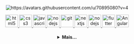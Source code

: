 <p align="center">
    <img src="https://avatars.githubusercontent.com/u/70895080?v=4" alt="https://avatars.githubusercontent.com/u/70895080?v=4"/>
   </p>

  <p align="center">
   <a href="https://developer.mozilla.org/pt-BR/docs/Web/HTML">
      <img src="https://cdn.jsdelivr.net/gh/devicons/devicon/icons/html5/html5-plain.svg" alt="html5" width="40" height="40"/>
   </a>
   <a href="https://developer.mozilla.org/pt-BR/docs/Web/CSS">
      <img src="https://cdn.jsdelivr.net/gh/devicons/devicon/icons/css3/css3-plain.svg" alt="css3" width="40" height="40"/>
   </a>
   <a href="https://developer.mozilla.org/en-US/docs/Web/JavaScript">
      <img src="https://cdn.jsdelivr.net/gh/devicons/devicon/icons/javascript/javascript-original.svg" alt="javascript" width="40" height="40"/>
   </a>
       <a href="https://nodejs.org">
      <img src="https://cdn.jsdelivr.net/gh/devicons/devicon/icons/nodejs/nodejs-original.svg" alt="nodejs" width="40" height="40"/>
   </a>
     <a href="https://git-scm.com/">
      <img src="https://cdn.jsdelivr.net/gh/devicons/devicon/icons/git/git-original.svg" alt="git" width="40" height="40"/>
   </a>
   <a href="https://nextjs.org/">
      <img src="https://img.icons8.com/color/72/nextjs.png" alt="nextjs" width="40" height="40"/>
   </a>
     <a href="firebase.google.com">
      <img src="https://cdn.icon-icons.com/icons2/691/PNG/512/google_firebase_icon-icons.com_61475.png" alt="nodejs" width="40" height="40"/>
   </a>
   <a href="https://flutter.dev/">
      <img src="https://www.svgrepo.com/show/349363/flutter.svg" alt="flutter" width="40" height="40"/>
   </a>
   <a href="https://angular.io/">
      <img src="https://www.svgrepo.com/show/353396/angular-icon.svg" alt="Angular" width="40" height="40"/>
   </a>

    
</p>

<h4 align="center">
<details>
<summary>Mais...</summary>
<h1 align="center"><img src="https://media.giphy.com/media/hvRJCLFzcasrR4ia7z/giphy.gif" width="25px">Oi meu nome é António Kozan</h1></img>

<!-- <p align="center">
  <a href="https://github.com/seu-usuario">
    <img
      align="center"
      height="150em"
      src="https://github-readme-stats.vercel.app/api?username=LuanderFarias&show_icons=true&include_all_commits=true&count_private=true&theme=tokyonight"
    />
  </a>
  <a href="https://github.com/seu-usuario">
    <img
      align="center"
      height="150em"
      src="https://github-readme-stats.vercel.app/api/top-langs/?username=LuanderFarias&show_icons=true&include_all_commits=true&count_private=true&layout=compact&theme=tokyonight"
    />
  </a>
</p>


<p align="center">
  <a href="https://github.com/seu-usuario">
    <img
      align="center"
      src="https://github-profile-trophy.vercel.app/?username=LuanderFarias&theme=onedark&no-frame=true&row=1&&margin-w=20&no-bg=true"
    />
  </a>
</a>
</p> -->

<h3 align="center">Trabalhando em:</h3>

<p align="center">
  <a href="https://github.com/lemillioncorp">
    <img
      align="center"
      height="120em"
      src="https://github-readme-stats.vercel.app/api/pin/?username=lemillioncorp&repo=lemillioncorp&theme=tokyonight">
    </img>
  </a>
</p>

<h3 align="center">Sobre mim:</h3>

<p align="center">
<!--   <a href="https://instagram.com/seu-usuario/">
    <img
      align="center"
      src="https://img.shields.io/badge/Instagram-1C1C1C?style=for-the-badge&logo=instagram&logoColor=00FFFF"
    />
  </a> -->
<!--   <a href="https://twitter.com/seu-usuario">
    <img
      align="center"
      src="https://img.shields.io/badge/Twitter-1C1C1C?style=for-the-badge&logo=twitter&logoColor=00FFFF"
    />
  </a> -->
<!--   <a href="https://discord.gg/seu-server">
    <img
      align="center"
      src="https://img.shields.io/badge/Discord-1C1C1C?style=for-the-badge&logo=discord&logoColor=00FFFF">
  </a> -->
  <a href="https://www.linkedin.com/in/hydra-dev-3a3a87234/">
    <img
         align="center"
         src="https://img.shields.io/badge/LinkedIn-1C1C1C?style=for-the-badge&logo=linkedin&logoColor=blue"
  </a>
  <a href="https://www.youtube.com/channel/UCSshwiKzSTYM8HzCKSCVQDg">
    <img
      align="center"
      src="https://img.shields.io/badge/YouTube-1C1C1C?style=for-the-badge&logo=youtube&logoColor=red"
    />
  </a>
</p>
<h5 align="center">@hydradev</h5>
</details>
